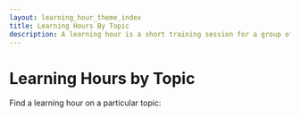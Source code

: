 ```yaml
---
layout: learning_hour_theme_index
title: Learning Hours By Topic
description: A learning hour is a short training session for a group of software developers. The goal is they can learn skills like Test-Driven Development.
---
```


# Learning Hours by Topic

Find a learning hour on a particular topic: